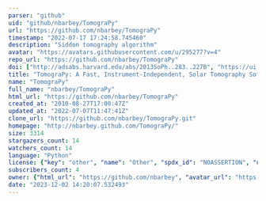 ```yaml
---
parser: "github"
uid: "github/nbarbey/TomograPy"
url: "https://github.com/nbarbey/TomograPy"
timestamp: "2022-07-17 17:24:58.745460"
description: "Siddon tomography algorithm"
avatar: "https://avatars.githubusercontent.com/u/295277?v=4"
repo_url: "https://github.com/nbarbey/TomograPy"
doi: ["http://adsabs.harvard.edu/abs/2013SoPh..283..227B", "https://ui.adsabs.harvard.edu/abs/2011ascl.soft04001B/abstract"]
title: "TomograPy: A Fast, Instrument-Independent, Solar Tomography Software"
name: "TomograPy"
full_name: "nbarbey/TomograPy"
html_url: "https://github.com/nbarbey/TomograPy"
created_at: "2010-08-27T17:00:47Z"
updated_at: "2022-07-07T11:47:41Z"
clone_url: "https://github.com/nbarbey/TomograPy.git"
homepage: "http://nbarbey.github.com/TomograPy/"
size: 3314
stargazers_count: 14
watchers_count: 14
language: "Python"
license: {"key": "other", "name": "Other", "spdx_id": "NOASSERTION", "url": null, "node_id": "MDc6TGljZW5zZTA="}
subscribers_count: 4
owner: {"html_url": "https://github.com/nbarbey", "avatar_url": "https://avatars.githubusercontent.com/u/295277?v=4", "login": "nbarbey", "type": "User"}
date: "2023-12-02 14:20:07.532493"
---
```

